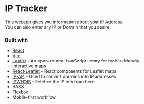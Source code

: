 # IP Tracker

This webapp gives you information about your IP Address.  
You can also enter any IP or Domain that you desire.

### Built with

- [React](https://reactjs.org/)
- [Vite](https://vitejs.dev/)
- [Leaflet](https://leafletjs.com/) - An open-source JavaScript library for mobile-friendly interactive maps
- [React-Leaflet](https://react-leaflet.js.org/) - React components for Leaflet maps
- [IP-API](https://ip-api.com/) -  Used to convert domains into IP addresses
- [IPWHOIS](https://ipwhois.io/) - Fetched the IP info from here
- SASS
- Flexbox
- Mobile-first workflow